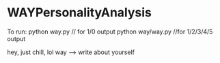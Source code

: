 # WAYPersonalityAnalysis
To run:
python way.py // for 1/0 output
python way/way.py //for 1/2/3/4/5 output

hey, just chill, lol 
way --> write about yourself

